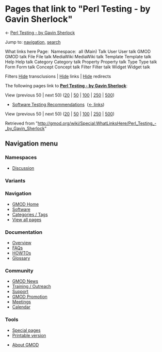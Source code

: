 <div id="mw-page-base" class="noprint">

</div>

<div id="mw-head-base" class="noprint">

</div>

<div id="content" class="mw-body" role="main">

<span id="top"></span>

<div id="mw-js-message" style="display:none;">

</div>



# <span dir="auto">Pages that link to "Perl Testing - by Gavin Sherlock"</span>

<div id="bodyContent">

<div id="contentSub">

← [Perl Testing - by Gavin
Sherlock](/wiki/Perl_Testing_-_by_Gavin_Sherlock "Perl Testing - by Gavin Sherlock")

</div>

<div id="jump-to-nav" class="mw-jump">

Jump to: [navigation](#mw-navigation), [search](#p-search)

</div>

<div id="mw-content-text">

What links here Page:  Namespace:  all (Main) Talk User User talk GMOD
GMOD talk File File talk MediaWiki MediaWiki talk Template Template talk
Help Help talk Category Category talk Property Property talk Type Type
talk Form Form talk Concept Concept talk Filter Filter talk Widget
Widget talk

Filters
[Hide](/mediawiki/index.php?title=Special:WhatLinksHere/Perl_Testing_-_by_Gavin_Sherlock&hidetrans=1 "Special:WhatLinksHere/Perl Testing - by Gavin Sherlock")
transclusions \|
[Hide](/mediawiki/index.php?title=Special:WhatLinksHere/Perl_Testing_-_by_Gavin_Sherlock&hidelinks=1 "Special:WhatLinksHere/Perl Testing - by Gavin Sherlock")
links \|
[Hide](/mediawiki/index.php?title=Special:WhatLinksHere/Perl_Testing_-_by_Gavin_Sherlock&hideredirs=1 "Special:WhatLinksHere/Perl Testing - by Gavin Sherlock")
redirects

The following pages link to **[Perl Testing - by Gavin
Sherlock](/wiki/Perl_Testing_-_by_Gavin_Sherlock "Perl Testing - by Gavin Sherlock")**:

View (previous 50 \| next 50)
([20](/mediawiki/index.php?title=Special:WhatLinksHere/Perl_Testing_-_by_Gavin_Sherlock&limit=20 "Special:WhatLinksHere/Perl Testing - by Gavin Sherlock")
\|
[50](/mediawiki/index.php?title=Special:WhatLinksHere/Perl_Testing_-_by_Gavin_Sherlock&limit=50 "Special:WhatLinksHere/Perl Testing - by Gavin Sherlock")
\|
[100](/mediawiki/index.php?title=Special:WhatLinksHere/Perl_Testing_-_by_Gavin_Sherlock&limit=100 "Special:WhatLinksHere/Perl Testing - by Gavin Sherlock")
\|
[250](/mediawiki/index.php?title=Special:WhatLinksHere/Perl_Testing_-_by_Gavin_Sherlock&limit=250 "Special:WhatLinksHere/Perl Testing - by Gavin Sherlock")
\|
[500](/mediawiki/index.php?title=Special:WhatLinksHere/Perl_Testing_-_by_Gavin_Sherlock&limit=500 "Special:WhatLinksHere/Perl Testing - by Gavin Sherlock"))

- [Software Testing
  Recommendations](/wiki/Software_Testing_Recommendations "Software Testing Recommendations")
  ‎ <span class="mw-whatlinkshere-tools">([←
  links](/mediawiki/index.php?title=Special:WhatLinksHere&target=Software+Testing+Recommendations "Special:WhatLinksHere"))</span>

View (previous 50 \| next 50)
([20](/mediawiki/index.php?title=Special:WhatLinksHere/Perl_Testing_-_by_Gavin_Sherlock&limit=20 "Special:WhatLinksHere/Perl Testing - by Gavin Sherlock")
\|
[50](/mediawiki/index.php?title=Special:WhatLinksHere/Perl_Testing_-_by_Gavin_Sherlock&limit=50 "Special:WhatLinksHere/Perl Testing - by Gavin Sherlock")
\|
[100](/mediawiki/index.php?title=Special:WhatLinksHere/Perl_Testing_-_by_Gavin_Sherlock&limit=100 "Special:WhatLinksHere/Perl Testing - by Gavin Sherlock")
\|
[250](/mediawiki/index.php?title=Special:WhatLinksHere/Perl_Testing_-_by_Gavin_Sherlock&limit=250 "Special:WhatLinksHere/Perl Testing - by Gavin Sherlock")
\|
[500](/mediawiki/index.php?title=Special:WhatLinksHere/Perl_Testing_-_by_Gavin_Sherlock&limit=500 "Special:WhatLinksHere/Perl Testing - by Gavin Sherlock"))

</div>

<div class="printfooter">

Retrieved from
"<http://gmod.org/wiki/Special:WhatLinksHere/Perl_Testing_-_by_Gavin_Sherlock>"

</div>

<div id="catlinks" class="catlinks catlinks-allhidden">

</div>

<div class="visualClear">

</div>

</div>

</div>

<div id="mw-navigation">

## Navigation menu

<div id="mw-head">



<div id="left-navigation">

<div id="p-namespaces" class="vectorTabs" role="navigation"
aria-labelledby="p-namespaces-label">

### Namespaces


- <span id="ca-talk"><a
  href="/mediawiki/index.php?title=Talk:Perl_Testing_-_by_Gavin_Sherlock&amp;action=edit&amp;redlink=1"
  accesskey="t"
  title="Discussion about the content page [t]">Discussion</a></span>

</div>

<div id="p-variants" class="vectorMenu emptyPortlet" role="navigation"
aria-labelledby="p-variants-label">

### 

### Variants[](#)

<div class="menu">

</div>

</div>

</div>





</div>

</div>

</div>

<div id="mw-panel">

<div id="p-logo" role="banner">

<a href="/wiki/Main_Page"
style="background-image: url(http://gmod.org/images/GMOD-cogs.png);"
title="Visit the main page"></a>

</div>

<div id="p-Navigation" class="portal" role="navigation"
aria-labelledby="p-Navigation-label">

### Navigation

<div class="body">

- <span id="n-GMOD-Home">[GMOD Home](/wiki/Main_Page)</span>
- <span id="n-Software">[Software](/wiki/GMOD_Components)</span>
- <span id="n-Categories-.2F-Tags">[Categories /
  Tags](/wiki/Categories)</span>
- <span id="n-View-all-pages">[View all
  pages](/wiki/Special:AllPages)</span>

</div>

</div>

<div id="p-Documentation" class="portal" role="navigation"
aria-labelledby="p-Documentation-label">

### Documentation

<div class="body">

- <span id="n-Overview">[Overview](/wiki/Overview)</span>
- <span id="n-FAQs">[FAQs](/wiki/Category:FAQ)</span>
- <span id="n-HOWTOs">[HOWTOs](/wiki/Category:HOWTO)</span>
- <span id="n-Glossary">[Glossary](/wiki/Glossary)</span>

</div>

</div>

<div id="p-Community" class="portal" role="navigation"
aria-labelledby="p-Community-label">

### Community

<div class="body">

- <span id="n-GMOD-News">[GMOD News](/wiki/GMOD_News)</span>
- <span id="n-Training-.2F-Outreach">[Training /
  Outreach](/wiki/Training_and_Outreach)</span>
- <span id="n-Support">[Support](/wiki/Support)</span>
- <span id="n-GMOD-Promotion">[GMOD
  Promotion](/wiki/GMOD_Promotion)</span>
- <span id="n-Meetings">[Meetings](/wiki/Meetings)</span>
- <span id="n-Calendar">[Calendar](/wiki/Calendar)</span>

</div>

</div>

<div id="p-tb" class="portal" role="navigation"
aria-labelledby="p-tb-label">

### Tools

<div class="body">

- <span id="t-specialpages"><a href="/wiki/Special:SpecialPages" accesskey="q"
  title="A list of all special pages [q]">Special pages</a></span>
- <span id="t-print"><a
  href="/mediawiki/index.php?title=Special:WhatLinksHere/Perl_Testing_-_by_Gavin_Sherlock&amp;printable=yes"
  rel="alternate" accesskey="p"
  title="Printable version of this page [p]">Printable version</a></span>

</div>

</div>

</div>

</div>

<div id="footer" role="contentinfo">

- <span id="footer-places-about">[About
  GMOD](/wiki/GMOD:About "GMOD:About")</span>

<!-- -->






</div>
